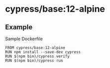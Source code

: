 # cypress/base:12-alpine

## Example

Sample Dockerfile

```
FROM cypress/base:12-alpine
RUN npm install --save-dev cypress
RUN $(npm bin)/cypress verify
RUN $(npm bin)/cypress run
```
